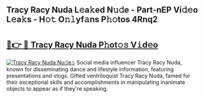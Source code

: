 ## Tracy Racy Nuda L𝚎a𝚔ed N𝚞𝚍e - Part-nEP Vi𝚍𝚎o L𝚎a𝚔s - H𝚘𝚝 O𝚗𝚕yf𝚊ns P𝚑𝚘tos 4Rnq2

# <h2><a href="http://kf1wdt.oniu.top/?m=Tracy+Racy+Nuda">🔗👉 🔴 Tracy Racy Nuda P𝚑ot𝚘𝚜 V𝚒d𝚎o</a></h2>

[![Tracy Racy Nuda Nu𝚍e𝚜](https://i.imgur.com/0qMVB7G.gif)](http://kf1wdt.oniu.top/?m=Tracy+Racy+Nuda)
Social media influencer Tracy Racy Nuda, known for disseminating dance and lifestyle information, featuring presentations and vlogs. Gifted ventriloquist Tracy Racy Nuda, famed for their exceptional skills and accomplishments in manipulating inanimate objects to appear as if they're speaking.  
